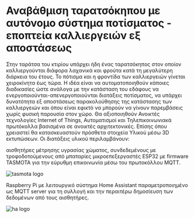 <h1><b>Αναβάθμιση ταρατσόκηπου με αυτόνομο σύστημα ποτίσματος - εποπτεία καλλιεργειών εξ αποστάσεως</b></h1>

Στην ταράτσα του κτιρίου υπάρχει ήδη ένας ταρατσόκηπος στον οποίον καλλιεργούνται διάφορα λαχανικά και φρούτα κατά τη μεγαλύτερη διάρκεια του έτους. 
Το πότισμα και η φροντίδα των καλλιεργειών γίνεται χειροκίνητα έως τώρα. Η ιδέα είναι να αυτοματοποιηθούν κάποιες διαδικασίες ώστε ανάλογα με την κατάσταση του εδάφους
να ενεργοποιούνται-απενεργοποιούνται διατάξεις ποτίσματος, να υπάρχει δυνατότητα εξ αποστάσεως παρακολούθησης της κατάστασης των καλλιεργειών και όπου είναι εφικτό να 
μπορούν να γίνουν παρεμβάσεις χωρίς φυσική παρουσία στον χώρο. Θα αξιοποιηθούν Ανοικτές τεχνολογίες Internet of Things, Αυτοματισμοί και Τηλεπικοινωνιακά πρωτόκολλα βασισμένα σε ανοικτές αρχιτεκτονικές. Επίσης όπου χρειαστεί θα κατασκευαστούν πρόσθετα στοιχεία Υλικού μέσω 3D εκτυπώσεων.
Οι διατάξεις υλικού περιλαμβάνουν:

αισθητήρες μέτρησης υγρασίας χώματος, συνδεδεμένους με τροφοδοτούμενους από μπαταρίες μικροεπεξεργαστές ESP32 με firmware TASMOTA για την εύρυθμη επικοινωνία μέσω του πρωτοκόλλου MQTT.

![tasmota logo](https://user-images.githubusercontent.com/99434931/164202307-7b28359d-5741-40cf-bac4-1940b43bac7a.png)

Raspberry Pi με λειτουργικό σύστημα Home Assistant παραμετροποιημένο ως MQTT server για τη συλλογή και την περαιτέρω δημοσίευση των δεδομένων από τους αισθητήρες.

![ha logo](https://user-images.githubusercontent.com/99434931/164203535-b7f3b691-02e9-493a-82ef-34072d59f442.png)
